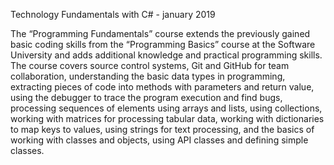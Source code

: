 Technology Fundamentals with C# - january 2019

The “Programming Fundamentals” course extends the previously gained basic coding skills from the “Programming Basics” course at the Software University and adds additional knowledge and practical programming skills. The course covers source control systems, Git and GitHub for team collaboration, understanding the basic data types in programming, extracting pieces of code into methods with parameters and return value, using the debugger to trace the program execution and find bugs, processing sequences of elements using arrays and lists, using collections, working with matrices for processing tabular data, working with dictionaries to map keys to values, using strings for text processing, and the basics of working with classes and objects, using API classes and defining simple classes.
